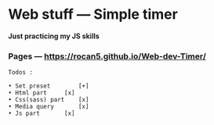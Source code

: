 # Web stuff — Simple timer
**Just practicing my JS skills**

### Pages — https://rocan5.github.io/Web-dev-Timer/

```
Todos :

• Set preset		[+]
• Html part		[x]
• Css(sass) part	[x]
• Media query		[x]
• Js part		[x]
```
